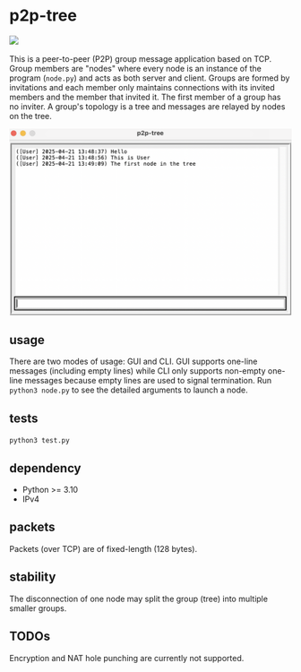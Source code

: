 # p2p-tree

![](https://github.com/sdingcn/p2p-tree/actions/workflows/run_test.yml/badge.svg)

This is a peer-to-peer (P2P) group message application based on TCP.
Group members are "nodes" where every node is an instance
of the program (`node.py`) and acts as both server and client.
Groups are formed by invitations and each member only maintains
connections with its invited members and the member that invited it.
The first member of a group has no inviter.
A group's topology is a tree and messages are relayed by nodes on the tree.

![GUI](gui-example.png)

## usage

There are two modes of usage: GUI and CLI.
GUI supports one-line messages (including empty lines)
while CLI only supports non-empty one-line messages
because empty lines are used to signal termination.
Run `python3 node.py` to see the detailed arguments to launch a node.

## tests

`python3 test.py`

## dependency

+ Python >= 3.10
+ IPv4

## packets

Packets (over TCP) are of fixed-length (128 bytes).

## stability

The disconnection of one node may split the group (tree)
into multiple smaller groups.

## TODOs

Encryption and NAT hole punching are currently not supported.
